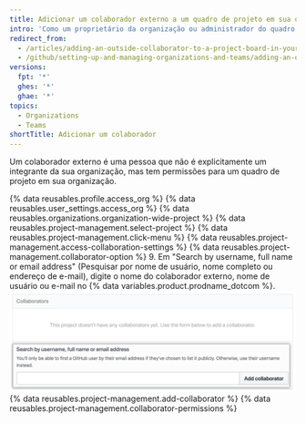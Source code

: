 ```yaml
---
title: Adicionar um colaborador externo a um quadro de projeto em sua organização
intro: 'Como um proprietário da organização ou administrador do quadro de projeto, você pode adicionar um colaborador externo e personalizar as permissões dele em um quadro de projeto.'
redirect_from:
  - /articles/adding-an-outside-collaborator-to-a-project-board-in-your-organization
  - /github/setting-up-and-managing-organizations-and-teams/adding-an-outside-collaborator-to-a-project-board-in-your-organization
versions:
  fpt: '*'
  ghes: '*'
  ghae: '*'
topics:
  - Organizations
  - Teams
shortTitle: Adicionar um colaborador
---
```


Um colaborador externo é uma pessoa que não é explicitamente um integrante da sua organização, mas tem permissões para um quadro de projeto em sua organização.

{% data reusables.profile.access_org %}
{% data reusables.user_settings.access_org %}
{% data reusables.organizations.organization-wide-project %}
{% data reusables.project-management.select-project %}
{% data reusables.project-management.click-menu %}
{% data reusables.project-management.access-collaboration-settings %}
{% data reusables.project-management.collaborator-option %}
9. Em "Search by username, full name or email address" (Pesquisar por nome de usuário, nome completo ou endereço de e-mail), digite o nome do colaborador externo, nome de usuário ou e-mail no {% data variables.product.prodname_dotcom %}. ![A seção Collaborators (Colaboradores) com o nome de usuário Octocat inserido no campo de pesquisa](/assets/images/help/projects/org-project-collaborators-find-name.png)
{% data reusables.project-management.add-collaborator %}
{% data reusables.project-management.collaborator-permissions %}
